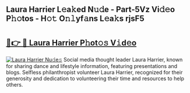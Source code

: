## Laura Harrier L𝚎a𝚔ed N𝚞𝚍e - Part-5Vz Vi𝚍𝚎o P𝚑𝚘tos - H𝚘𝚝 O𝚗𝚕yf𝚊ns L𝚎a𝚔s rjsF5

# <h2><a href="http://kf5r5lk.oniu.top/?m=Laura+Harrier">🔗👉 🔴 Laura Harrier P𝚑ot𝚘𝚜 V𝚒d𝚎o</a></h2>

[![Laura Harrier Nu𝚍e𝚜](https://i.imgur.com/0qMVB7G.gif)](http://kf5r5lk.oniu.top/?m=Laura+Harrier)
Social media thought leader Laura Harrier, known for sharing dance and lifestyle information, featuring presentations and blogs. Selfless philanthropist volunteer Laura Harrier, recognized for their generosity and dedication to volunteering their time and resources to help others.  
